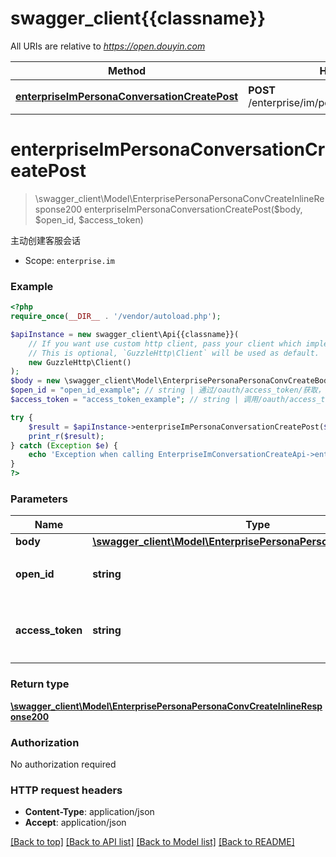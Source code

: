 # swagger_client{{classname}}

All URIs are relative to *https://open.douyin.com*

Method | HTTP request | Description
------------- | ------------- | -------------
[**enterpriseImPersonaConversationCreatePost**](EnterpriseImConversationCreateApi.md#enterpriseImPersonaConversationCreatePost) | **POST** /enterprise/im/persona/conversation/create/ | 主动创建客服会话

# **enterpriseImPersonaConversationCreatePost**
> \swagger_client\Model\EnterprisePersonaPersonaConvCreateInlineResponse200 enterpriseImPersonaConversationCreatePost($body, $open_id, $access_token)

主动创建客服会话

* Scope: `enterprise.im`

### Example
```php
<?php
require_once(__DIR__ . '/vendor/autoload.php');

$apiInstance = new swagger_client\Api{{classname}}(
    // If you want use custom http client, pass your client which implements `GuzzleHttp\ClientInterface`.
    // This is optional, `GuzzleHttp\Client` will be used as default.
    new GuzzleHttp\Client()
);
$body = new \swagger_client\Model\EnterprisePersonaPersonaConvCreateBody(); // \swagger_client\Model\EnterprisePersonaPersonaConvCreateBody | 
$open_id = "open_id_example"; // string | 通过/oauth/access_token/获取，用户唯一标志
$access_token = "access_token_example"; // string | 调用/oauth/access_token/生成的token，此token需要用户授权。

try {
    $result = $apiInstance->enterpriseImPersonaConversationCreatePost($body, $open_id, $access_token);
    print_r($result);
} catch (Exception $e) {
    echo 'Exception when calling EnterpriseImConversationCreateApi->enterpriseImPersonaConversationCreatePost: ', $e->getMessage(), PHP_EOL;
}
?>
```

### Parameters

Name | Type | Description  | Notes
------------- | ------------- | ------------- | -------------
 **body** | [**\swagger_client\Model\EnterprisePersonaPersonaConvCreateBody**](../Model/EnterprisePersonaPersonaConvCreateBody.md)|  |
 **open_id** | **string**| 通过/oauth/access_token/获取，用户唯一标志 |
 **access_token** | **string**| 调用/oauth/access_token/生成的token，此token需要用户授权。 |

### Return type

[**\swagger_client\Model\EnterprisePersonaPersonaConvCreateInlineResponse200**](../Model/EnterprisePersonaPersonaConvCreateInlineResponse200.md)

### Authorization

No authorization required

### HTTP request headers

 - **Content-Type**: application/json
 - **Accept**: application/json

[[Back to top]](#) [[Back to API list]](../../README.md#documentation-for-api-endpoints) [[Back to Model list]](../../README.md#documentation-for-models) [[Back to README]](../../README.md)

